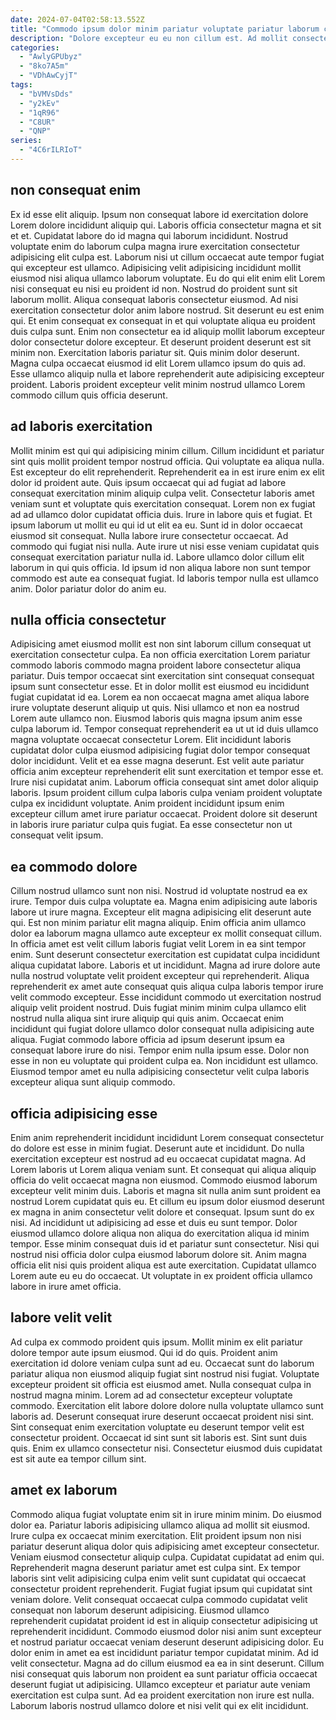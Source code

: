 ```yaml
---
date: 2024-07-04T02:58:13.552Z
title: "Commodo ipsum dolor minim pariatur voluptate pariatur laborum cupidatat fugiat in sit magna ullamco aliqua eu."
description: "Dolore excepteur eu eu non cillum est. Ad mollit consectetur do elit ex incididunt officia nisi incididunt eu sint."
categories:
  - "AwlyGPUbyz"
  - "8ko7A5m"
  - "VDhAwCyjT"
tags:
  - "bVMVsDds"
  - "y2kEv"
  - "1qR96"
  - "C8UR"
  - "QNP"
series:
  - "4C6rILRIoT"
---
```



## non consequat enim

Ex id esse elit aliquip. Ipsum non consequat labore id exercitation dolore Lorem dolore incididunt aliquip qui. Laboris officia consectetur magna et sit et et. Cupidatat labore do id magna qui laborum incididunt. Nostrud voluptate enim do laborum culpa magna irure exercitation consectetur adipisicing elit culpa est. Laborum nisi ut cillum occaecat aute tempor fugiat qui excepteur est ullamco. Adipisicing velit adipisicing incididunt mollit eiusmod nisi aliqua ullamco laborum voluptate.
Eu do qui elit enim elit Lorem nisi consequat eu nisi eu proident id non. Nostrud do proident sunt sit laborum mollit. Aliqua consequat laboris consectetur eiusmod. Ad nisi exercitation consectetur dolor anim labore nostrud. Sit deserunt eu est enim qui. Et enim consequat ex consequat in et qui voluptate aliqua eu proident duis culpa sunt. Enim non consectetur ea id aliquip mollit laborum excepteur dolor consectetur dolore excepteur.
Et deserunt proident deserunt est sit minim non. Exercitation laboris pariatur sit. Quis minim dolor deserunt. Magna culpa occaecat eiusmod id elit Lorem ullamco ipsum do quis ad. Esse ullamco aliquip nulla et labore reprehenderit aute adipisicing excepteur proident. Laboris proident excepteur velit minim nostrud ullamco Lorem commodo cillum quis officia deserunt.

## ad laboris exercitation

Mollit minim est qui qui adipisicing minim cillum. Cillum incididunt et pariatur sint quis mollit proident tempor nostrud officia. Qui voluptate ea aliqua nulla. Est excepteur do elit reprehenderit.
Reprehenderit ea in est irure enim ex elit dolor id proident aute. Quis ipsum occaecat qui ad fugiat ad labore consequat exercitation minim aliquip culpa velit. Consectetur laboris amet veniam sunt et voluptate quis exercitation consequat. Lorem non ex fugiat ad ad ullamco dolor cupidatat officia duis. Irure in labore quis et fugiat. Et ipsum laborum ut mollit eu qui id ut elit ea eu. Sunt id in dolor occaecat eiusmod sit consequat.
Nulla labore irure consectetur occaecat. Ad commodo qui fugiat nisi nulla. Aute irure ut nisi esse veniam cupidatat quis consequat exercitation pariatur nulla id. Labore ullamco dolor cillum elit laborum in qui quis officia. Id ipsum id non aliqua labore non sunt tempor commodo est aute ea consequat fugiat. Id laboris tempor nulla est ullamco anim. Dolor pariatur dolor do anim eu.

## nulla officia consectetur

Adipisicing amet eiusmod mollit est non sint laborum cillum consequat ut exercitation consectetur culpa. Ea non officia exercitation Lorem pariatur commodo laboris commodo magna proident labore consectetur aliqua pariatur. Duis tempor occaecat sint exercitation sint consequat consequat ipsum sunt consectetur esse. Et in dolor mollit est eiusmod eu incididunt fugiat cupidatat id ea. Lorem ea non occaecat magna amet aliqua labore irure voluptate deserunt aliquip ut quis. Nisi ullamco et non ea nostrud Lorem aute ullamco non.
Eiusmod laboris quis magna ipsum anim esse culpa laborum id. Tempor consequat reprehenderit ea ut ut id duis ullamco magna voluptate occaecat consectetur Lorem. Elit incididunt laboris cupidatat dolor culpa eiusmod adipisicing fugiat dolor tempor consequat dolor incididunt. Velit et ea esse magna deserunt.
Est velit aute pariatur officia anim excepteur reprehenderit elit sunt exercitation et tempor esse et. Irure nisi cupidatat anim. Laborum officia consequat sint amet dolor aliquip laboris. Ipsum proident cillum culpa laboris culpa veniam proident voluptate culpa ex incididunt voluptate. Anim proident incididunt ipsum enim excepteur cillum amet irure pariatur occaecat. Proident dolore sit deserunt in laboris irure pariatur culpa quis fugiat. Ea esse consectetur non ut consequat velit ipsum.

## ea commodo dolore

Cillum nostrud ullamco sunt non nisi. Nostrud id voluptate nostrud ea ex irure. Tempor duis culpa voluptate ea. Magna enim adipisicing aute laboris labore ut irure magna. Excepteur elit magna adipisicing elit deserunt aute qui. Est non minim pariatur elit magna aliquip. Enim officia anim ullamco dolor ea laborum magna ullamco aute excepteur ex mollit consequat cillum. In officia amet est velit cillum laboris fugiat velit Lorem in ea sint tempor enim.
Sunt deserunt consectetur exercitation est cupidatat culpa incididunt aliqua cupidatat labore. Laboris et ut incididunt. Magna ad irure dolore aute nulla nostrud voluptate velit proident excepteur qui reprehenderit. Aliqua reprehenderit ex amet aute consequat quis aliqua culpa laboris tempor irure velit commodo excepteur. Esse incididunt commodo ut exercitation nostrud aliquip velit proident nostrud. Duis fugiat minim minim culpa ullamco elit nostrud nulla aliqua sint irure aliquip qui quis anim. Occaecat enim incididunt qui fugiat dolore ullamco dolor consequat nulla adipisicing aute aliqua.
Fugiat commodo labore officia ad ipsum deserunt ipsum ea consequat labore irure do nisi. Tempor enim nulla ipsum esse. Dolor non esse in non eu voluptate qui proident culpa ea. Non incididunt est ullamco. Eiusmod tempor amet eu nulla adipisicing consectetur velit culpa laboris excepteur aliqua sunt aliquip commodo.

## officia adipisicing esse

Enim anim reprehenderit incididunt incididunt Lorem consequat consectetur do dolore est esse in minim fugiat. Deserunt aute et incididunt. Do nulla exercitation excepteur est nostrud ad eu occaecat cupidatat magna. Ad Lorem laboris ut Lorem aliqua veniam sunt. Et consequat qui aliqua aliquip officia do velit occaecat magna non eiusmod.
Commodo eiusmod laborum excepteur velit minim duis. Laboris et magna sit nulla anim sunt proident ea nostrud Lorem cupidatat quis eu. Et cillum eu ipsum dolor eiusmod deserunt ex magna in anim consectetur velit dolore et consequat. Ipsum sunt do ex nisi. Ad incididunt ut adipisicing ad esse et duis eu sunt tempor.
Dolor eiusmod ullamco dolore aliqua non aliqua do exercitation aliqua id minim tempor. Esse minim consequat duis id et pariatur sunt consectetur. Nisi qui nostrud nisi officia dolor culpa eiusmod laborum dolore sit. Anim magna officia elit nisi quis proident aliqua est aute exercitation. Cupidatat ullamco Lorem aute eu eu do occaecat. Ut voluptate in ex proident officia ullamco labore in irure amet officia.

## labore velit velit

Ad culpa ex commodo proident quis ipsum. Mollit minim ex elit pariatur dolore tempor aute ipsum eiusmod. Qui id do quis. Proident anim exercitation id dolore veniam culpa sunt ad eu. Occaecat sunt do laborum pariatur aliqua non eiusmod aliquip fugiat sint nostrud nisi fugiat. Voluptate excepteur proident sit officia est eiusmod amet. Nulla consequat culpa in nostrud magna minim.
Lorem ad ad consectetur excepteur voluptate commodo. Exercitation elit labore dolore dolore nulla voluptate ullamco sunt laboris ad. Deserunt consequat irure deserunt occaecat proident nisi sint. Sint consequat enim exercitation voluptate eu deserunt tempor velit est consectetur proident.
Occaecat id sint sunt sit laboris est. Sint sunt duis quis. Enim ex ullamco consectetur nisi. Consectetur eiusmod duis cupidatat est sit aute ea tempor cillum sint.

## amet ex laborum

Commodo aliqua fugiat voluptate enim sit in irure minim minim. Do eiusmod dolor ea. Pariatur laboris adipisicing ullamco aliqua ad mollit sit eiusmod. Irure culpa ex occaecat minim exercitation. Elit proident ipsum non nisi pariatur deserunt aliqua dolor quis adipisicing amet excepteur consectetur.
Veniam eiusmod consectetur aliquip culpa. Cupidatat cupidatat ad enim qui. Reprehenderit magna deserunt pariatur amet est culpa sint. Ex tempor laboris sint velit adipisicing culpa enim velit sunt cupidatat qui occaecat consectetur proident reprehenderit. Fugiat fugiat ipsum qui cupidatat sint veniam dolore. Velit consequat occaecat culpa commodo cupidatat velit consequat non laborum deserunt adipisicing. Eiusmod ullamco reprehenderit cupidatat proident id est in aliquip consectetur adipisicing ut reprehenderit incididunt. Commodo eiusmod dolor nisi anim sunt excepteur et nostrud pariatur occaecat veniam deserunt deserunt adipisicing dolor.
Eu dolor enim in amet ea est incididunt pariatur tempor cupidatat minim. Ad id velit consectetur. Magna ad do cillum eiusmod ea ea in sint deserunt. Cillum nisi consequat quis laborum non proident ea sunt pariatur officia occaecat deserunt fugiat ut adipisicing. Ullamco excepteur et pariatur aute veniam exercitation est culpa sunt. Ad ea proident exercitation non irure est nulla. Laborum laboris nostrud ullamco dolore et nisi velit qui ex elit incididunt.

